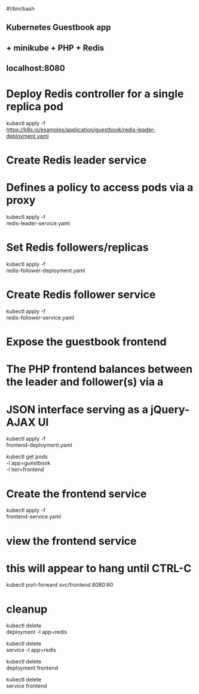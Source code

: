#!/bin/bash

## Kubernetes Guestbook app
## + minikube + PHP + Redis
##
## localhost:8080



# Deploy Redis controller for a single replica pod

kubectl apply -f\
     https://k8s.io/examples/application/guestbook/redis-leader-deployment.yaml


# Create Redis leader service
# Defines a policy to access pods via a proxy

kubectl apply -f\
    redis-leader-service.yaml


# Set Redis followers/replicas

kubectl apply -f\
    redis-follower-deployment.yaml


# Create Redis follower service

kubectl apply -f\
    redis-follower-service.yaml


# Expose the guestbook frontend
# The PHP frontend balances between the leader and follower(s) via a
#   JSON interface serving as a jQuery-AJAX UI

kubectl apply -f\
    frontend-deployment.yaml

kubectl get pods \
    -l app=guestbook \
    -l tier=frontend


# Create the frontend service

kubectl apply -f\
    frontend-service.yaml


# view the frontend service
# this will appear to hang until CTRL-C

kubectl port-forward svc/frontend 8080:80


# cleanup

kubectl delete \
    deployment -l app=redis

kubectl delete \
    service -l app=redis

kubectl delete \
    deployment frontend

kubectl delete \
    service frontend
